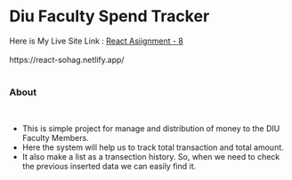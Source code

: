 <h1> Diu Faculty Spend Tracker</h1>
Here is My Live Site Link : <a href="https://react-sohag.netlify.app/" target="blank"> React Asiignment - 8</a>
<br>
<br>
https://react-sohag.netlify.app/
<br>
<br>
<h3>About</h3>
<br>
<ul>
  <li>This is simple project for manage and distribution of money to the DIU Faculty Members.</li>
  <li>Here the system will help us to track total transaction and total amount.</li>
  <li>It also make a list as a transection history. So, when we need to check the previous inserted data we can easily find it.</li>
</ul>



